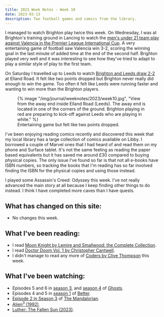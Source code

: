 ```yaml
---
title: 2023 Week Notes - Week 10
date: 2023-03-13
description: Two football games and comics from the library.
---
```


I managed to watch Brighton play twice this week. On Wednesday, I was at Brighton's training ground in Lancing to watch the [men's under 21 team play against Valencia in the Premier League International Cup](https://www.brightonandhovealbion.com/news/3100665/albion-knocked-out-by-injury-time-goal). A very entertaining game of football saw Valencia win 3-2, scoring the winning goal in the last minute of added time at the end of the second half. Brighton played very well and it was interesting to see how they've tried to adapt to play a similar style of play to the first team.

On Saturday I travelled up to Leeds to watch [Brighton and Leeds draw 2-2](https://www.brightonandhovealbion.com/news/3103193/mac-allister-and-march-on-target-but-albion-are-held) at Elland Road. It felt like two points dropped but Brighton never really did enough to win the game. Too often it felt like Leeds were running faster and wanting to win more than the Brighton players.

  <figure>
    {% image "/img/journal/weeknotes/2023/week10.jpg", "View from the away end inside Elland Road (Leeds). The away end is located in one of the corners of the ground. Brighton playing in red are preparing to kick-off against Leeds who are playing in white." %}
    <figcaption>Entertaining game but felt like two points dropped.</figcaption>
  </figure>

I've been enjoying reading comics recently and discovered this week that my local library has a large collection of comics available on Libby. I borrowed a couple of Marvel ones that I had heard of and read them on my phone and Surface tablet. It's not the same feeling as reading the paper based equivalents but it has saved me around £30 compared to buying physical copies. The only issue I've found so far is that not all e-books have ISBN numbers, so tracking the books that I'm reading has so far involved finding the ISBN for the physical copies and using those instead.

I played some Assassin's Creed: Odyssey this week. I've not really advanced the main story at all because I keep finding other things to do instead. I think I have completed more caves than I have quests.

## What has changed on this site:

- No changes this week.

## What I've been reading:

- I read [Moon Knight by Lemire and Smallwood: the Complete Collection](/reading/9781302933630/).
- I read [Doctor Doom Vol. 1 by Christopher Cantwell](/reading/9781302520205/).
- I didn't manage to read any more of [Coders by Clive Thompson](/reading/#currentlyReading) this week.

## What I've been watching:

- Episodes 5 and 6 in [season 3](https://www.themoviedb.org/tv/17174-ghosts/season/3), and [season 4](https://www.themoviedb.org/tv/17174-ghosts/season/4) of [Ghosts](https://www.themoviedb.org/tv/17174-ghosts).
- Episodes 4 and 5 in [season 1](https://www.themoviedb.org/tv/209183-better/season/1/) of [Better](https://www.themoviedb.org/tv/209183-better).
- [Episode 2 in Season 3](https://www.themoviedb.org/tv/82856-the-mandalorian/season/3/episode/2) of [The Mandalorian](https://www.themoviedb.org/tv/82856-the-mandalorian).
- [Alien<sup>3</sup> (1992)](https://www.themoviedb.org/movie/8077-alien).
- [Luther: The Fallen Sun (2023)](https://www.themoviedb.org/movie/722149-luther).
